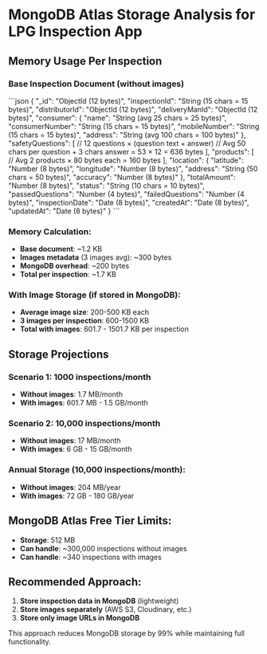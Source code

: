 # MongoDB Atlas Storage Analysis for LPG Inspection App

## Memory Usage Per Inspection

### Base Inspection Document (without images)
\`\`\`json
{
  "_id": "ObjectId (12 bytes)",
  "inspectionId": "String (15 chars = 15 bytes)",
  "distributorId": "ObjectId (12 bytes)",
  "deliveryManId": "ObjectId (12 bytes)",
  "consumer": {
    "name": "String (avg 25 chars = 25 bytes)",
    "consumerNumber": "String (15 chars = 15 bytes)",
    "mobileNumber": "String (15 chars = 15 bytes)",
    "address": "String (avg 100 chars = 100 bytes)"
  },
  "safetyQuestions": [
    // 12 questions × (question text + answer)
    // Avg 50 chars per question + 3 chars answer = 53 × 12 = 636 bytes
  ],
  "products": [
    // Avg 2 products × 80 bytes each = 160 bytes
  ],
  "location": {
    "latitude": "Number (8 bytes)",
    "longitude": "Number (8 bytes)",
    "address": "String (50 chars = 50 bytes)",
    "accuracy": "Number (8 bytes)"
  },
  "totalAmount": "Number (8 bytes)",
  "status": "String (10 chars = 10 bytes)",
  "passedQuestions": "Number (4 bytes)",
  "failedQuestions": "Number (4 bytes)",
  "inspectionDate": "Date (8 bytes)",
  "createdAt": "Date (8 bytes)",
  "updatedAt": "Date (8 bytes)"
}
\`\`\`

### Memory Calculation:
- **Base document**: ~1.2 KB
- **Images metadata** (3 images avg): ~300 bytes
- **MongoDB overhead**: ~200 bytes
- **Total per inspection**: ~1.7 KB

### With Image Storage (if stored in MongoDB):
- **Average image size**: 200-500 KB each
- **3 images per inspection**: 600-1500 KB
- **Total with images**: 601.7 - 1501.7 KB per inspection

## Storage Projections

### Scenario 1: 1000 inspections/month
- **Without images**: 1.7 MB/month
- **With images**: 601.7 MB - 1.5 GB/month

### Scenario 2: 10,000 inspections/month
- **Without images**: 17 MB/month
- **With images**: 6 GB - 15 GB/month

### Annual Storage (10,000 inspections/month):
- **Without images**: 204 MB/year
- **With images**: 72 GB - 180 GB/year

## MongoDB Atlas Free Tier Limits:
- **Storage**: 512 MB
- **Can handle**: ~300,000 inspections without images
- **Can handle**: ~340 inspections with images

## Recommended Approach:
1. **Store inspection data in MongoDB** (lightweight)
2. **Store images separately** (AWS S3, Cloudinary, etc.)
3. **Store only image URLs in MongoDB**

This approach reduces MongoDB storage by 99% while maintaining full functionality.
